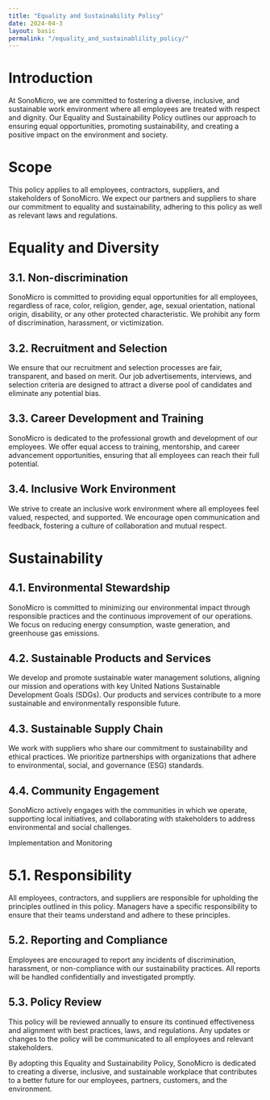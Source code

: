 ```yaml
---
title: "Equality and Sustainability Policy"
date: 2024-04-3
layout: basic
permalink: "/equality_and_sustainablility_policy/"
---
```


# Introduction
At SonoMicro, we are committed to fostering a diverse, inclusive, and sustainable work environment where all employees are treated with respect and dignity. Our Equality and Sustainability Policy outlines our approach to ensuring equal opportunities, promoting sustainability, and creating a positive impact on the environment and society.

# Scope
This policy applies to all employees, contractors, suppliers, and stakeholders of SonoMicro. We expect our partners and suppliers to share our commitment to equality and sustainability, adhering to this policy as well as relevant laws and regulations.

# Equality and Diversity
## 3.1. Non-discrimination

SonoMicro is committed to providing equal opportunities for all employees, regardless of race, color, religion, gender, age, sexual orientation, national origin, disability, or any other protected characteristic. We prohibit any form of discrimination, harassment, or victimization.

## 3.2. Recruitment and Selection

We ensure that our recruitment and selection processes are fair, transparent, and based on merit. Our job advertisements, interviews, and selection criteria are designed to attract a diverse pool of candidates and eliminate any potential bias.

## 3.3. Career Development and Training

SonoMicro is dedicated to the professional growth and development of our employees. We offer equal access to training, mentorship, and career advancement opportunities, ensuring that all employees can reach their full potential.

## 3.4. Inclusive Work Environment

We strive to create an inclusive work environment where all employees feel valued, respected, and supported. We encourage open communication and feedback, fostering a culture of collaboration and mutual respect.

# Sustainability
## 4.1. Environmental Stewardship

SonoMicro is committed to minimizing our environmental impact through responsible practices and the continuous improvement of our operations. We focus on reducing energy consumption, waste generation, and greenhouse gas emissions.

## 4.2. Sustainable Products and Services

We develop and promote sustainable water management solutions, aligning our mission and operations with key United Nations Sustainable Development Goals (SDGs). Our products and services contribute to a more sustainable and environmentally responsible future.

## 4.3. Sustainable Supply Chain

We work with suppliers who share our commitment to sustainability and ethical practices. We prioritize partnerships with organizations that adhere to environmental, social, and governance (ESG) standards.

## 4.4. Community Engagement

SonoMicro actively engages with the communities in which we operate, supporting local initiatives, and collaborating with stakeholders to address environmental and social challenges.

Implementation and Monitoring
# 5.1. Responsibility

All employees, contractors, and suppliers are responsible for upholding the principles outlined in this policy. Managers have a specific responsibility to ensure that their teams understand and adhere to these principles.

## 5.2. Reporting and Compliance

Employees are encouraged to report any incidents of discrimination, harassment, or non-compliance with our sustainability practices. All reports will be handled confidentially and investigated promptly.

## 5.3. Policy Review

This policy will be reviewed annually to ensure its continued effectiveness and alignment with best practices, laws, and regulations. Any updates or changes to the policy will be communicated to all employees and relevant stakeholders.

By adopting this Equality and Sustainability Policy, SonoMicro is dedicated to creating a diverse, inclusive, and sustainable workplace that contributes to a better future for our employees, partners, customers, and the environment.